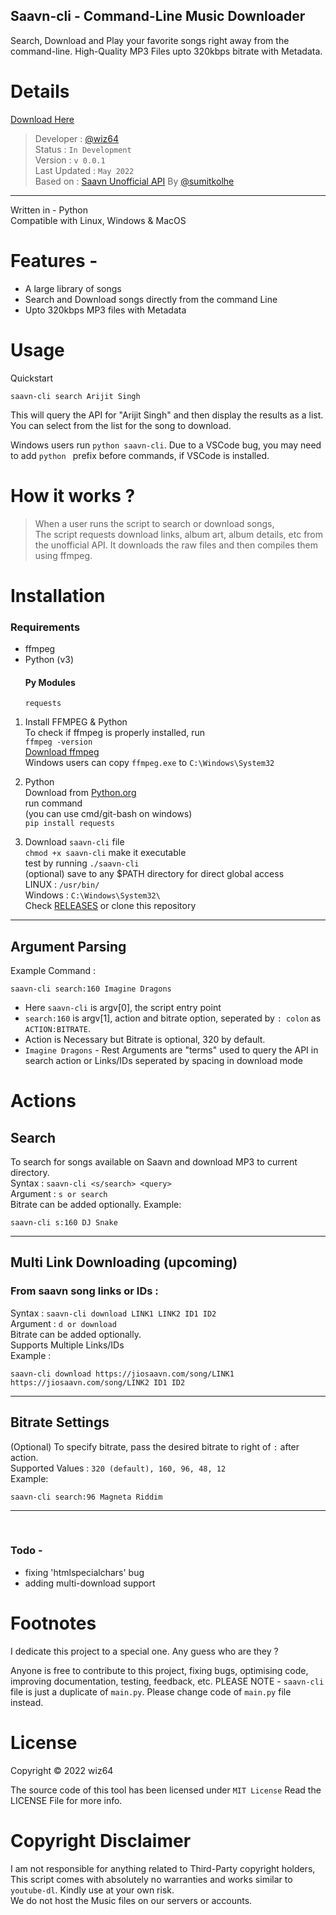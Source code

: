 ## Saavn-cli - Command-Line Music Downloader

Search, Download and Play your favorite songs right away from the command-line. High-Quality MP3 Files upto 320kbps bitrate with Metadata.

# Details

[Download Here](https://github.com/wiz64/saavn-cli/releases)
> Developer : [@wiz64](https://github.com/wiz64) <br>
> Status : `In Development`<br>
> Version : `v 0.0.1`<br>
> Last Updated : `May 2022`<br>
> Based on : [Saavn Unofficial API](https://github.com/sumitkolhe/jiosaavn-api) By [@sumitkolhe](https://github.com/sumitkolhe)
---
Written in - Python <br>
Compatible with Linux, Windows & MacOS

# Features -
- A large library of songs
- Search and Download songs directly from the command Line
- Upto 320kbps MP3 files with Metadata

# Usage
Quickstart
```
saavn-cli search Arijit Singh
```
This will query the API for "Arijit Singh" and then display the results as a list. You can select from the list for the song to download.

Windows users run `python saavn-cli`. Due to a VSCode bug, you may need to add `python ` prefix before commands, if VSCode is installed.

# How it works ?

>When a user runs the script to search or download songs,<br> The script requests download links, album art, album details, etc from the unofficial API. It downloads the raw files and then compiles them using ffmpeg.

# Installation
### Requirements

- ffmpeg
- Python (v3)
  #### Py Modules
  `requests`
  


1) Install FFMPEG & Python
<br>To check if ffmpeg is properly installed, run<br>
`ffmpeg -version`<br>
[Download ffmpeg](https://ffmpeg.org/download.html)<br>
Windows users can copy `ffmpeg.exe` to `C:\Windows\System32`
2) Python<br>
   Download from [Python.org](https://www.python.org/)<br>
   run command<br>
   (you can use cmd/git-bash on windows)<br>
   `pip install requests`

3) Download `saavn-cli` file<br>
   `chmod +x saavn-cli` make it executable<br>
   test by running `./saavn-cli`<br>
   (optional) save to any $PATH directory for direct global access<br>
LINUX : `/usr/bin/`<br>
Windows : `C:\Windows\System32\`<br>
Check [RELEASES](https://github.com/wiz64/saavn-cli/releases/) or clone this repository
<hr>

## Argument Parsing
Example Command :
```
saavn-cli search:160 Imagine Dragons
```
- Here `saavn-cli` is argv[0], the script entry point
- `search:160` is argv[1], action and bitrate option, seperated by `: colon` as `ACTION:BITRATE`.<br>
- Action is Necessary but Bitrate is optional, 320 by default.
- `Imagine Dragons` - Rest Arguments are "terms" used to query the API in search action or Links/IDs seperated by spacing in download mode
# Actions
## Search
To search for songs available on Saavn and download MP3 to current directory.<br>
Syntax : `saavn-cli <s/search> <query>`<br>
Argument : `s or search`<br>
Bitrate can be added optionally.
Example:
```
saavn-cli s:160 DJ Snake
```
---

## Multi Link Downloading (upcoming)

### From saavn song links or IDs : <br>


  Syntax : `saavn-cli download LINK1 LINK2 ID1 ID2`<br>
  Argument : `d or download`<br>
  Bitrate can be added optionally.<br>
  Supports Multiple Links/IDs<br>
  Example :

```
saavn-cli download https://jiosaavn.com/song/LINK1 https://jiosaavn.com/song/LINK2 ID1 ID2
```
---

## Bitrate Settings
(Optional) To specify bitrate, pass the desired bitrate to right of `:` after action. <br>
Supported Values : `320 (default), 160, 96, 48, 12`<br>
Example:
```
saavn-cli search:96 Magneta Riddim
```
---
<br>

### Todo -
 - fixing 'htmlspecialchars' bug
 - adding multi-download support

# Footnotes 
I dedicate this project to a special one. Any guess who are they ?

Anyone is free to contribute to this project, fixing bugs, optimising code, improving documentation, testing, feedback, etc.
PLEASE NOTE - `saavn-cli` file is just a duplicate of `main.py`. Please change code of `main.py` file instead.
# License
Copyright &copy; 2022 wiz64

The source code of this tool has been licensed under `MIT License` Read the LICENSE File for more info.

# Copyright Disclaimer
I am not responsible for anything related to Third-Party copyright holders, This script comes with absolutely no warranties and works similar to `youtube-dl`. Kindly use at your own risk. <br>We do not host the Music files on our servers or accounts.
